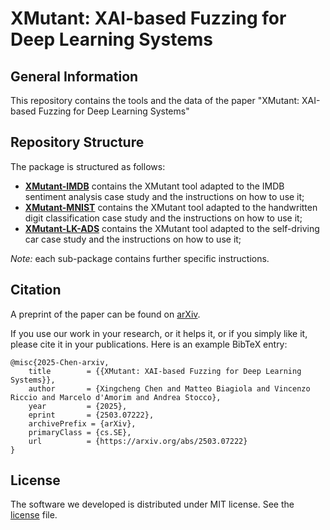 # XMutant: XAI-based Fuzzing for Deep Learning Systems

## General Information ##
This repository contains the tools and the data of the paper "XMutant: XAI-based Fuzzing for Deep Learning Systems"


## Repository Structure ##
The package is structured as follows:

* [__XMutant-IMDB__](/XMutant-IMDB) contains the XMutant tool adapted to the IMDB sentiment analysis case study and the instructions on how to use it;
* [__XMutant-MNIST__](/XMutant-MNIST) contains the XMutant tool adapted to the handwritten digit classification case study and the instructions on how to use it;
* [__XMutant-LK-ADS__](/XMutant-LK-ADS) contains the XMutant tool adapted to the self-driving car case study and the instructions on how to use it;

_Note:_ each sub-package contains further specific instructions.

## Citation

A preprint of the paper can be found on [arXiv](https://arxiv.org/abs/2503.07222).

If you use our work in your research, or it helps it, or if you simply like it, please cite it in your publications. 
Here is an example BibTeX entry:

```
@misc{2025-Chen-arxiv,
	title        = {{XMutant: XAI-based Fuzzing for Deep Learning Systems}},
	author       = {Xingcheng Chen and Matteo Biagiola and Vincenzo Riccio and Marcelo d'Amorim and Andrea Stocco},
	year         = {2025},
	eprint       = {2503.07222},
	archivePrefix = {arXiv},
	primaryClass = {cs.SE},
	url          = {https://arxiv.org/abs/2503.07222}
}
```

## License ##
The software we developed is distributed under MIT license. See the [license](/LICENSE) file.
